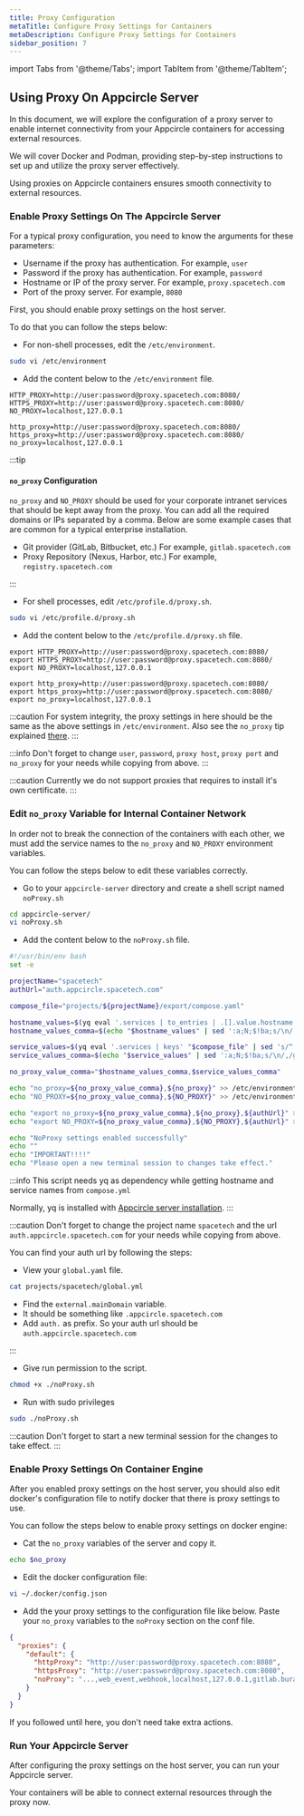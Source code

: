 ```yaml
---
title: Proxy Configuration
metaTitle: Configure Proxy Settings for Containers
metaDescription: Configure Proxy Settings for Containers
sidebar_position: 7
---
```


import Tabs from '@theme/Tabs';
import TabItem from '@theme/TabItem';

## Using Proxy On Appcircle Server

In this document, we will explore the configuration of a proxy server to enable internet connectivity from your Appcircle containers for accessing external resources.

We will cover Docker and Podman, providing step-by-step instructions to set up and utilize the proxy server effectively.

Using proxies on Appcircle containers ensures smooth connectivity to external resources.

### Enable Proxy Settings On The Appcircle Server

For a typical proxy configuration, you need to know the arguments for these parameters:

- Username if the proxy has authentication. For example, `user`
- Password if the proxy has authentication. For example, `password`
- Hostname or IP of the proxy server. For example, `proxy.spacetech.com`
- Port of the proxy server. For example, `8080`

First, you should enable proxy settings on the host server.

To do that you can follow the steps below:

- For non-shell processes, edit the `/etc/environment`.

```bash
sudo vi /etc/environment
```

- Add the content below to the `/etc/environment` file.

```env
HTTP_PROXY=http://user:password@proxy.spacetech.com:8080/
HTTPS_PROXY=http://user:password@proxy.spacetech.com:8080/
NO_PROXY=localhost,127.0.0.1

http_proxy=http://user:password@proxy.spacetech.com:8080/
https_proxy=http://user:password@proxy.spacetech.com:8080/
no_proxy=localhost,127.0.0.1
```

:::tip

#### `no_proxy` Configuration

`no_proxy` and `NO_PROXY` should be used for your corporate intranet services that should be kept away from the proxy.
You can add all the required domains or IPs separated by a comma. Below are some example cases that are common for a typical enterprise installation.

- Git provider (GitLab, Bitbucket, etc.) For example, `gitlab.spacetech.com`
- Proxy Repository (Nexus, Harbor, etc.) For example, `registry.spacetech.com`

:::

- For shell processes, edit `/etc/profile.d/proxy.sh`.

```bash
sudo vi /etc/profile.d/proxy.sh
```

- Add the content below to the `/etc/profile.d/proxy.sh` file.

```env
export HTTP_PROXY=http://user:password@proxy.spacetech.com:8080/
export HTTPS_PROXY=http://user:password@proxy.spacetech.com:8080/
export NO_PROXY=localhost,127.0.0.1

export http_proxy=http://user:password@proxy.spacetech.com:8080/
export https_proxy=http://user:password@proxy.spacetech.com:8080/
export no_proxy=localhost,127.0.0.1
```

:::caution
For system integrity, the proxy settings in here should be the same as the above settings in `/etc/environment`.
Also see the `no_proxy` tip explained [there](#no_proxy-configuration).
:::

:::info
Don't forget to change `user`, `password`, `proxy host`, `proxy port` and `no_proxy` for your needs while copying from above.
:::

:::caution
Currently we do not support proxies that requires to install it's own certificate.
:::

### Edit `no_proxy` Variable for Internal Container Network

In order not to break the connection of the containers with each other, we must add the service names to the `no_proxy` and `NO_PROXY` environment variables.

You can follow the steps below to edit these variables correctly.

- Go to your `appcircle-server` directory and create a shell script named `noProxy.sh`

```bash
cd appcircle-server/
vi noProxy.sh
```

- Add the content below to the `noProxy.sh` file.

```bash
#!/usr/bin/env bash
set -e

projectName="spacetech"
authUrl="auth.appcircle.spacetech.com"

compose_file="projects/${projectName}/export/compose.yaml"

hostname_values=$(yq eval '.services | to_entries | .[].value.hostname' "$compose_file" | grep -v "null" | sort -u)
hostname_values_comma=$(echo "$hostname_values" | sed ':a;N;$!ba;s/\n/,/g')

service_values=$(yq eval '.services | keys' "$compose_file" | sed 's/^..//' | sort -u)
service_values_comma=$(echo "$service_values" | sed ':a;N;$!ba;s/\n/,/g')

no_proxy_value_comma="$hostname_values_comma,$service_values_comma"

echo "no_proxy=${no_proxy_value_comma},${no_proxy}" >> /etc/environment
echo "NO_PROXY=${no_proxy_value_comma},${NO_PROXY}" >> /etc/environment

echo "export no_proxy=${no_proxy_value_comma},${no_proxy},${authUrl}" >> /etc/profile.d/proxy.sh
echo "export NO_PROXY=${no_proxy_value_comma},${NO_PROXY},${authUrl}" >> /etc/profile.d/proxy.sh

echo "NoProxy settings enabled successfully"
echo ""
echo "IMPORTANT!!!!"
echo "Please open a new terminal session to changes take effect."
```

:::info
This script needs yq as dependency while getting hostname and service names from `compose.yml`

Normally, yq is installed with [Appcircle server installation](../install-server/docker.md#2-packages).
:::

:::caution
Don't forget to change the project name `spacetech` and the url `auth.appcircle.spacetech.com` for your needs while copying from above.

You can find your auth url by following the steps:

- View your `global.yaml` file.

```bash
cat projects/spacetech/global.yml
```

- Find the `external.mainDomain` variable.
- It should be something like `.appcircle.spacetech.com`
- Add `auth.` as prefix. So your auth url should be `auth.appcircle.spacetech.com`

:::

- Give run permission to the script.

```bash
chmod +x ./noProxy.sh
```

- Run with sudo privileges

```bash
sudo ./noProxy.sh
```

:::caution
Don't forget to start a new terminal session for the changes to take effect.
:::

### Enable Proxy Settings On Container Engine

<Tabs groupId="operating-systems">
  <TabItem value="docker" label="Docker">
  
After you enabled proxy settings on the host server, you should also edit docker's configuration file to notify docker that there is proxy settings to use.

You can follow the steps below to enable proxy settings on docker engine:

- Cat the `no_proxy` variables of the server and copy it.

```bash
echo $no_proxy
```

- Edit the docker configuration file:

```bash
vi ~/.docker/config.json
```

- Add the your proxy settings to the configuration file like below. Paste your `no_proxy` variables to the `noProxy` section on the conf file.

```json
{
  "proxies": {
    "default": {
      "httpProxy": "http://user:password@proxy.spacetech.com:8080",
      "httpsProxy": "http://user:password@proxy.spacetech.com:8080",
      "noProxy": "...,web_event,webhook,localhost,127.0.0.1,gitlab.burakberk.dev,..."
    }
  }
}
```

  </TabItem>

  <TabItem value="podman" label="Podman">
  
  If you followed until here, you don't need take extra actions. 
  
  </TabItem>
</Tabs>

### Run Your Appcircle Server

After configuring the proxy settings on the host server, you can run your Appcircle server.

Your containers will be able to connect external resources through the proxy now.
